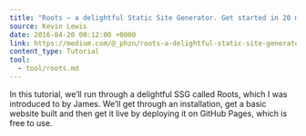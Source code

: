 ```yaml
---
title: "Roots — a delightful Static Site Generator. Get started in 20 minutes."
source: Kevin Lewis
date: 2016-04-20 00:12:00 +0000
link: https://medium.com/@_phzn/roots-a-delightful-static-site-generator-get-started-in-20-minutes-f7aaab43056d#.2qav67rq2
content_type: Tutorial
tool:
  - tool/roots.md 
---
```

In this tutorial, we’ll run through a delightful SSG called Roots, which I was introduced to by James. We’ll get through an installation, get a basic website built and then get it live by deploying it on GitHub Pages, which is free to use.





